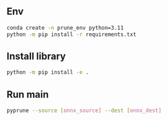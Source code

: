## Env

```bash
conda create -n prune_env python=3.11
python -m pip install -r requirements.txt
```


## Install library

```bash
python -m pip install -e .
```

## Run main

```bash
pyprune --source [onnx_source] --dest [onnx_dest]
```
